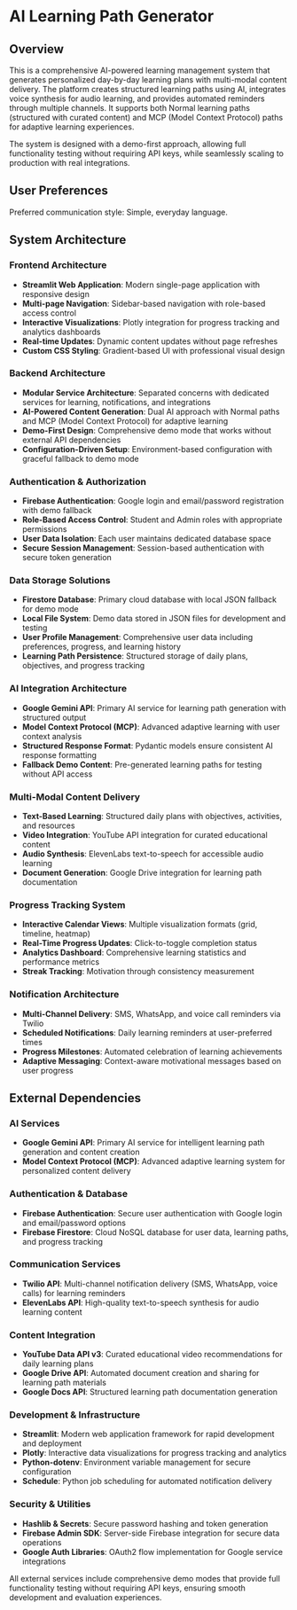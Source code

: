 # AI Learning Path Generator

## Overview

This is a comprehensive AI-powered learning management system that generates personalized day-by-day learning plans with multi-modal content delivery. The platform creates structured learning paths using AI, integrates voice synthesis for audio learning, and provides automated reminders through multiple channels. It supports both Normal learning paths (structured with curated content) and MCP (Model Context Protocol) paths for adaptive learning experiences.

The system is designed with a demo-first approach, allowing full functionality testing without requiring API keys, while seamlessly scaling to production with real integrations.

## User Preferences

Preferred communication style: Simple, everyday language.

## System Architecture

### Frontend Architecture
- **Streamlit Web Application**: Modern single-page application with responsive design
- **Multi-page Navigation**: Sidebar-based navigation with role-based access control
- **Interactive Visualizations**: Plotly integration for progress tracking and analytics dashboards
- **Real-time Updates**: Dynamic content updates without page refreshes
- **Custom CSS Styling**: Gradient-based UI with professional visual design

### Backend Architecture
- **Modular Service Architecture**: Separated concerns with dedicated services for learning, notifications, and integrations
- **AI-Powered Content Generation**: Dual AI approach with Normal paths and MCP (Model Context Protocol) for adaptive learning
- **Demo-First Design**: Comprehensive demo mode that works without external API dependencies
- **Configuration-Driven Setup**: Environment-based configuration with graceful fallback to demo mode

### Authentication & Authorization
- **Firebase Authentication**: Google login and email/password registration with demo fallback
- **Role-Based Access Control**: Student and Admin roles with appropriate permissions
- **User Data Isolation**: Each user maintains dedicated database space
- **Secure Session Management**: Session-based authentication with secure token generation

### Data Storage Solutions
- **Firestore Database**: Primary cloud database with local JSON fallback for demo mode
- **Local File System**: Demo data stored in JSON files for development and testing
- **User Profile Management**: Comprehensive user data including preferences, progress, and learning history
- **Learning Path Persistence**: Structured storage of daily plans, objectives, and progress tracking

### AI Integration Architecture
- **Google Gemini API**: Primary AI service for learning path generation with structured output
- **Model Context Protocol (MCP)**: Advanced adaptive learning with user context analysis
- **Structured Response Format**: Pydantic models ensure consistent AI response formatting
- **Fallback Demo Content**: Pre-generated learning paths for testing without API access

### Multi-Modal Content Delivery
- **Text-Based Learning**: Structured daily plans with objectives, activities, and resources
- **Video Integration**: YouTube API integration for curated educational content
- **Audio Synthesis**: ElevenLabs text-to-speech for accessible audio learning
- **Document Generation**: Google Drive integration for learning path documentation

### Progress Tracking System
- **Interactive Calendar Views**: Multiple visualization formats (grid, timeline, heatmap)
- **Real-Time Progress Updates**: Click-to-toggle completion status
- **Analytics Dashboard**: Comprehensive learning statistics and performance metrics
- **Streak Tracking**: Motivation through consistency measurement

### Notification Architecture
- **Multi-Channel Delivery**: SMS, WhatsApp, and voice call reminders via Twilio
- **Scheduled Notifications**: Daily learning reminders at user-preferred times
- **Progress Milestones**: Automated celebration of learning achievements
- **Adaptive Messaging**: Context-aware motivational messages based on user progress

## External Dependencies

### AI Services
- **Google Gemini API**: Primary AI service for intelligent learning path generation and content creation
- **Model Context Protocol (MCP)**: Advanced adaptive learning system for personalized content delivery

### Authentication & Database
- **Firebase Authentication**: Secure user authentication with Google login and email/password options
- **Firebase Firestore**: Cloud NoSQL database for user data, learning paths, and progress tracking

### Communication Services
- **Twilio API**: Multi-channel notification delivery (SMS, WhatsApp, voice calls) for learning reminders
- **ElevenLabs API**: High-quality text-to-speech synthesis for audio learning content

### Content Integration
- **YouTube Data API v3**: Curated educational video recommendations for daily learning plans
- **Google Drive API**: Automated document creation and sharing for learning path materials
- **Google Docs API**: Structured learning path documentation generation

### Development & Infrastructure
- **Streamlit**: Modern web application framework for rapid development and deployment
- **Plotly**: Interactive data visualizations for progress tracking and analytics
- **Python-dotenv**: Environment variable management for secure configuration
- **Schedule**: Python job scheduling for automated notification delivery

### Security & Utilities
- **Hashlib & Secrets**: Secure password hashing and token generation
- **Firebase Admin SDK**: Server-side Firebase integration for secure data operations
- **Google Auth Libraries**: OAuth2 flow implementation for Google service integrations

All external services include comprehensive demo modes that provide full functionality testing without requiring API keys, ensuring smooth development and evaluation experiences.